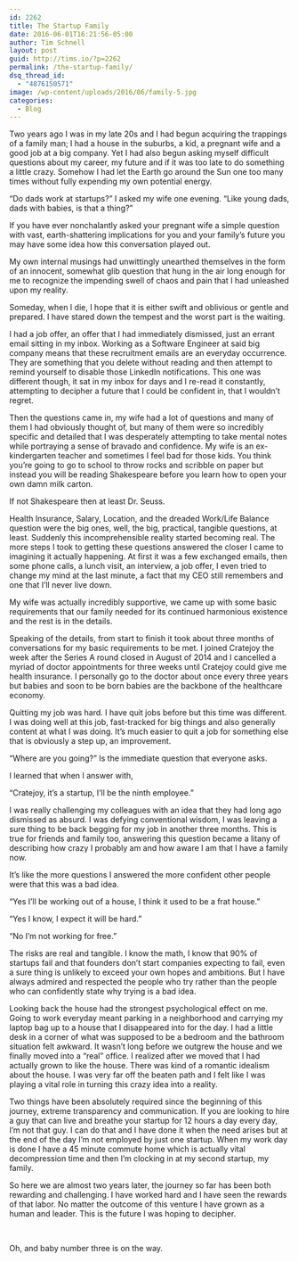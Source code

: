 ```yaml
---
id: 2262
title: The Startup Family
date: 2016-06-01T16:21:56-05:00
author: Tim Schnell
layout: post
guid: http://tims.io/?p=2262
permalink: /the-startup-family/
dsq_thread_id:
  - "4876150571"
image: /wp-content/uploads/2016/06/family-5.jpg
categories:
  - Blog
---
```

<span style="font-weight: 400;">Two years ago I was in my late 20s and I had begun acquiring the trappings of a family man; I had a house in the suburbs, a kid, a pregnant wife and a good job at a big company. Yet I had also begun asking myself difficult questions about my career, my future and if it was too late to do something a little crazy. Somehow I had let the Earth go around the Sun one too many times without fully expending my own potential energy.</span>

<span style="font-weight: 400;">&#8220;Do dads work at startups?&#8221; I asked my wife one evening. &#8220;Like young dads, dads with babies, is that a thing?&#8221;</span>

<span style="font-weight: 400;">If you have ever nonchalantly asked your pregnant wife a simple question with vast, earth-shattering implications for you and your family&#8217;s future you may have some idea how this conversation played out. </span>

<span style="font-weight: 400;">My own internal musings had unwittingly unearthed themselves in the form of an innocent, somewhat glib question that hung in the air long enough for me to recognize the impending swell of chaos and pain that I had unleashed upon my reality.</span>

<span style="font-weight: 400;">Someday, when I die, I hope that it is either swift and oblivious or gentle and prepared. I have stared down the tempest and the worst part is the waiting.</span>

<span style="font-weight: 400;">I had a job offer, an offer that I had immediately dismissed, just an errant email sitting in my inbox. Working as a Software Engineer at said big company means that these recruitment emails are an everyday occurrence. They are something that you delete without reading and then attempt to remind yourself to disable those LinkedIn notifications. This one was different though, it sat in my inbox for days and I re-read it constantly, attempting to decipher a future that I could be confident in, that I wouldn&#8217;t regret.</span>

<span style="font-weight: 400;">Then the questions came in, my wife had a lot of questions and many of them I had obviously thought of, but many of them were so incredibly specific and detailed that I was desperately attempting to take mental notes while portraying a sense of bravado and confidence. My wife is an ex-kindergarten teacher and sometimes I feel bad for those kids. You think you&#8217;re going to go to school to throw rocks and scribble on paper but instead you will be reading Shakespeare before you learn how to open your own damn milk carton.</span>

<span style="font-weight: 400;">If not Shakespeare then at least Dr. Seuss.</span>

<span style="font-weight: 400;">Health Insurance, Salary, Location, and the dreaded Work/Life Balance question were the big ones, well, the big, practical, tangible questions, at least. Suddenly this incomprehensible reality started becoming real. The more steps I took to getting these questions answered the closer I came to imagining it actually happening. At first it was a few exchanged emails, then some phone calls, a lunch visit, an interview, a job offer, I even tried to change my mind at the last minute, a fact that my CEO still remembers and one that I&#8217;ll never live down.</span>

<span style="font-weight: 400;">My wife was actually incredibly supportive, we came up with some basic requirements that our family needed for its continued harmonious existence and the rest is in the details.</span>

<span style="font-weight: 400;">Speaking of the details, from start to finish it took about three months of conversations for my basic requirements to be met. I joined Cratejoy the week after the Series A round closed in August of 2014 and I cancelled a myriad of doctor appointments for three weeks until Cratejoy could give me health insurance. I personally go to the doctor about once every three years but babies and soon to be born babies are the backbone of the healthcare economy.</span>

<span style="font-weight: 400;">Quitting my job was hard. I have quit jobs before but this time was different. I was doing well at this job, fast-tracked for big things and also generally content at what I was doing. It&#8217;s much easier to quit a job for something else that is obviously a step up, an improvement.</span>

<span style="font-weight: 400;">&#8220;Where are you going?&#8221; Is the immediate question that everyone asks.</span>

<span style="font-weight: 400;">I learned that when I answer with, </span>

<span style="font-weight: 400;">&#8220;Cratejoy, it&#8217;s a startup, I&#8217;ll be the ninth employee.&#8221;</span>

<span style="font-weight: 400;">I was really challenging my colleagues with an idea that they had long ago dismissed as absurd. I was defying conventional wisdom, I was leaving a sure thing to be back begging for my job in another three months. This is true for friends and family too, answering this question became a litany of describing how crazy I probably am and how aware I am that I have a family now.</span>

<span style="font-weight: 400;">It&#8217;s like the more questions I answered the more confident other people were that this was a bad idea.</span>

<span style="font-weight: 400;">&#8220;Yes I&#8217;ll be working out of a house, I think it used to be a frat house.&#8221;</span>

<span style="font-weight: 400;">&#8220;Yes I know, I expect it will be hard.&#8221;</span>

<span style="font-weight: 400;">&#8220;No I&#8217;m not working for free.&#8221;</span>

<span style="font-weight: 400;">The risks are real and tangible. I know the math, I know that 90% of startups fail and that founders don&#8217;t start companies expecting to fail, even a sure thing is unlikely to exceed your own hopes and ambitions. But I have always admired and respected the people who try rather than the people who can confidently state why trying is a bad idea.</span>

<span style="font-weight: 400;">Looking back the house had the strongest psychological effect on me. Going to work everyday meant parking in a neighborhood and carrying my laptop bag up to a house that I disappeared into for the day. I had a little desk in a corner of what was supposed to be a bedroom and the bathroom situation felt awkward. It wasn&#8217;t long before we outgrew the house and we finally moved into a &#8220;real&#8221; office. I realized after we moved that I had actually grown to like the house. There was kind of a romantic idealism about the house. I was very far off the beaten path and I felt like I was playing a vital role in turning this crazy idea into a reality.</span>

<span style="font-weight: 400;">Two things have been absolutely required since the beginning of this journey, extreme transparency and communication. If you are looking to hire a guy that can live and breathe your startup for 12 hours a day every day, I&#8217;m not that guy. I can do that and I have done it when the need arises but at the end of the day I&#8217;m not employed by just one startup. When my work day is done I have a 45 minute commute home which is actually vital decompression time and then I&#8217;m clocking in at my second startup, my family.</span>

<span style="font-weight: 400;">So here we are almost two years later, the journey so far has been both rewarding and challenging. I have worked hard and I have seen the rewards of that labor. No matter the outcome of this venture I have grown as a human and leader. This is the future I was hoping to decipher.</span>

&nbsp;

<span style="font-weight: 400;">Oh, and baby number three is on the way.</span>